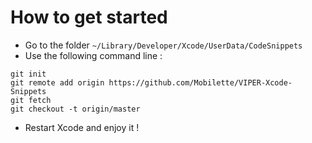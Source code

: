# How to get started

- Go to the folder `~/Library/Developer/Xcode/UserData/CodeSnippets`
- Use the following command line :

```
git init
git remote add origin https://github.com/Mobilette/VIPER-Xcode-Snippets
git fetch
git checkout -t origin/master
```

- Restart Xcode and enjoy it !
